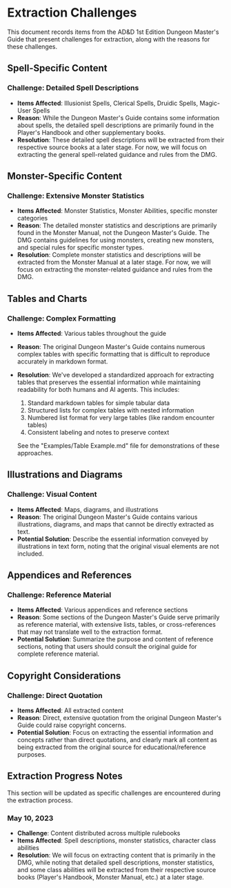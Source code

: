 # Extraction Challenges

This document records items from the AD&D 1st Edition Dungeon Master's Guide that present challenges for extraction, along with the reasons for these challenges.

## Spell-Specific Content

### Challenge: Detailed Spell Descriptions
- **Items Affected**: Illusionist Spells, Clerical Spells, Druidic Spells, Magic-User Spells
- **Reason**: While the Dungeon Master's Guide contains some information about spells, the detailed spell descriptions are primarily found in the Player's Handbook and other supplementary books.
- **Resolution**: These detailed spell descriptions will be extracted from their respective source books at a later stage. For now, we will focus on extracting the general spell-related guidance and rules from the DMG.

## Monster-Specific Content

### Challenge: Extensive Monster Statistics
- **Items Affected**: Monster Statistics, Monster Abilities, specific monster categories
- **Reason**: The detailed monster statistics and descriptions are primarily found in the Monster Manual, not the Dungeon Master's Guide. The DMG contains guidelines for using monsters, creating new monsters, and special rules for specific monster types.
- **Resolution**: Complete monster statistics and descriptions will be extracted from the Monster Manual at a later stage. For now, we will focus on extracting the monster-related guidance and rules from the DMG.

## Tables and Charts

### Challenge: Complex Formatting
- **Items Affected**: Various tables throughout the guide
- **Reason**: The original Dungeon Master's Guide contains numerous complex tables with specific formatting that is difficult to reproduce accurately in markdown format.
- **Resolution**: We've developed a standardized approach for extracting tables that preserves the essential information while maintaining readability for both humans and AI agents. This includes:
  1. Standard markdown tables for simple tabular data
  2. Structured lists for complex tables with nested information
  3. Numbered list format for very large tables (like random encounter tables)
  4. Consistent labeling and notes to preserve context

  See the "Examples/Table Example.md" file for demonstrations of these approaches.

## Illustrations and Diagrams

### Challenge: Visual Content
- **Items Affected**: Maps, diagrams, and illustrations
- **Reason**: The original Dungeon Master's Guide contains various illustrations, diagrams, and maps that cannot be directly extracted as text.
- **Potential Solution**: Describe the essential information conveyed by illustrations in text form, noting that the original visual elements are not included.

## Appendices and References

### Challenge: Reference Material
- **Items Affected**: Various appendices and reference sections
- **Reason**: Some sections of the Dungeon Master's Guide serve primarily as reference material, with extensive lists, tables, or cross-references that may not translate well to the extraction format.
- **Potential Solution**: Summarize the purpose and content of reference sections, noting that users should consult the original guide for complete reference material.

## Copyright Considerations

### Challenge: Direct Quotation
- **Items Affected**: All extracted content
- **Reason**: Direct, extensive quotation from the original Dungeon Master's Guide could raise copyright concerns.
- **Potential Solution**: Focus on extracting the essential information and concepts rather than direct quotations, and clearly mark all content as being extracted from the original source for educational/reference purposes.

## Extraction Progress Notes

This section will be updated as specific challenges are encountered during the extraction process.

### May 10, 2023
- **Challenge**: Content distributed across multiple rulebooks
- **Items Affected**: Spell descriptions, monster statistics, character class abilities
- **Resolution**: We will focus on extracting content that is primarily in the DMG, while noting that detailed spell descriptions, monster statistics, and some class abilities will be extracted from their respective source books (Player's Handbook, Monster Manual, etc.) at a later stage.
